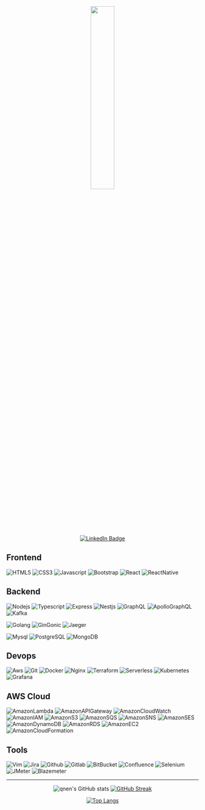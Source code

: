 <div id="header" align="center">
  <img src="https://media.giphy.com/media/xUOrw01a1gy7BUwq40/giphy.gif?cid=ecf05e471k5qnmwgtgesr4gqbw1j6ko7rsr95eij1ghmsow8&ep=v1_gifs_search&rid=giphy.gif&ct=g" width="35%"/>
</div>
</br>
<div id="badges" align="center">
  <a href="https://www.linkedin.com/in/gabriel-brecci/">
    <img src="https://img.shields.io/badge/LinkedIn-blue?style=for-the-badge&logo=linkedin&logoColor=white" alt="LinkedIn Badge"/>
  </a>
</div>

## Frontend

![HTML5](https://img.shields.io/badge/HTML-white?style=for-the-badge&logo=html5&logoColor=E34F26&color=black
)
![CSS3](https://img.shields.io/badge/CSS-white?style=for-the-badge&logo=css3&logoColor=1572B6&color=black
)
![Javascript](https://img.shields.io/badge/Javascript-white?style=for-the-badge&logo=javascript&logoColor=F7DF1E&color=black
)
![Bootstrap](https://img.shields.io/badge/Bootstrap-white?style=for-the-badge&logo=bootstrap&logoColor=7952B3&color=black
)
![React](https://img.shields.io/badge/React-white?style=for-the-badge&logo=react&logoColor=61DAFB&color=black
)
![ReactNative](https://img.shields.io/badge/React_Native-white?style=for-the-badge&logo=react&logoColor=593A9C&color=black
)

## Backend

![Nodejs](https://img.shields.io/badge/Node.js-white?style=for-the-badge&logo=node.js&logoColor=5FA04E&color=black
)
![Typescript](https://img.shields.io/badge/Typescript-white?style=for-the-badge&logo=typescript&logoColor=3178C6&color=black
)
![Express](https://img.shields.io/badge/Express-white?style=for-the-badge&logo=express&logoColor=white&color=black
)
![Nestjs](https://img.shields.io/badge/Nest.js-white?style=for-the-badge&logo=nestjs&logoColor=E0234E&color=black
)
![GraphQL](https://img.shields.io/badge/GraphQL-white?style=for-the-badge&logo=graphql&logoColor=E10098&color=black
)
![ApolloGraphQL](https://img.shields.io/badge/Apollo_GraphQL-white?style=for-the-badge&logo=apollographql&logoColor=311C87&color=black
)
![Kafka](https://img.shields.io/badge/Apache_Kafka-white?style=for-the-badge&logo=apachekafka&logoColor=white&color=black
)

![Golang](https://img.shields.io/badge/Golang-white?style=for-the-badge&logo=go&logoColor=00ADD8&color=black
)
![GinGonic](https://img.shields.io/badge/Gin-white?style=for-the-badge&logo=gin&logoColor=008ECF&color=black
)
![Jaeger](https://img.shields.io/badge/Jaeger-white?style=for-the-badge&logo=jaeger&logoColor=66CFE3&color=black
)


![Mysql](https://img.shields.io/badge/Mysql-white?style=for-the-badge&logo=mysql&logoColor=4479A1&color=black
)
![PostgreSQL](https://img.shields.io/badge/Postgresql-white?style=for-the-badge&logo=postgresql&logoColor=4169E1&color=black
)
![MongoDB](https://img.shields.io/badge/Mongodb-white?style=for-the-badge&logo=mongodb&logoColor=47A248&color=black
)

## Devops

![Aws](https://img.shields.io/badge/AWS-white?style=for-the-badge&logo=amazonwebservices&logoColor=232F3E&color=black
)
![Git](https://img.shields.io/badge/Git-white?style=for-the-badge&logo=git&logoColor=F05032&color=black
)
![Docker](https://img.shields.io/badge/Docker-white?style=for-the-badge&logo=docker&logoColor=2496ED&color=black
)
![Nginx](https://img.shields.io/badge/Nginx-white?style=for-the-badge&logo=nginx&logoColor=009639&color=black
)
![Terraform](https://img.shields.io/badge/Terraform-white?style=for-the-badge&logo=terraform&logoColor=844FBA&color=black
)
![Serverless](https://img.shields.io/badge/Serverless-white?style=for-the-badge&logo=serverless&logoColor=FD5750&color=black
)
![Kubernetes](https://img.shields.io/badge/Kubernetes-white?style=for-the-badge&logo=kubernetes&logoColor=326CE5&color=black
)
![Grafana](https://img.shields.io/badge/Grafana-white?style=for-the-badge&logo=grafana&logoColor=F46800&color=black
)

## AWS Cloud

![AmazonLambda](https://img.shields.io/badge/Amazon_Lambda-white?style=for-the-badge&logo=awslambda&logoColor=FF9900&color=black
)
![AmazonAPIGateway](https://img.shields.io/badge/Amazon_API_Gateway-white?style=for-the-badge&logo=amazonapigateway&logoColor=FF4F8B&color=black
)
![AmazonCloudWatch](https://img.shields.io/badge/Amazon_CloudWatch-white?style=for-the-badge&logo=amazoncloudwatch&logoColor=FF4F8B&color=black
)
![AmazonIAM](https://img.shields.io/badge/Amazon_IAM-white?style=for-the-badge&logo=amazoniam&logoColor=DD344C&color=black
)
![AmazonS3](https://img.shields.io/badge/Amazon_S3-white?style=for-the-badge&logo=amazons3&logoColor=569A31&color=black
)
![AmazonSQS](https://img.shields.io/badge/Amazon_SQS-white?style=for-the-badge&logo=amazonsqs&logoColor=FF4F8B&color=black
)
![AmazonSNS](https://img.shields.io/badge/Amazon_SNS-white?style=for-the-badge&color=black
)
![AmazonSES](https://img.shields.io/badge/Amazon_SES-white?style=for-the-badge&logo=amazonsimpleemailservice&logoColor=DD344C&color=black
)
![AmazonDynamoDB](https://img.shields.io/badge/Amazon_DynamoDB-white?style=for-the-badge&logo=amazondynamodb&logoColor=4053D6&color=black
)
![AmazonRDS](https://img.shields.io/badge/Amazon_RDS-white?style=for-the-badge&logo=amazonrds&logoColor=527FFF&color=black
)
![AmazonEC2](https://img.shields.io/badge/Amazon_EC2-white?style=for-the-badge&logo=amazonec2&logoColor=FF9900&color=black
)
![AmazonCloudFormation](https://img.shields.io/badge/Amazon_CloudFormation-white?style=for-the-badge&color=black
)


## Tools

![Vim](https://img.shields.io/badge/Vim-white?style=for-the-badge&logo=vim&logoColor=019733&color=black
)
![Jira](https://img.shields.io/badge/Jira-white?style=for-the-badge&logo=jira&logoColor=0052CC&color=black
)
![Github](https://img.shields.io/badge/Github-white?style=for-the-badge&logo=github&logoColor=white&color=black
)
![Gitlab](https://img.shields.io/badge/Gitlab-white?style=for-the-badge&logo=gitlab&logoColor=FC6D26&color=black
)
![BitBucket](https://img.shields.io/badge/Bitbucket-white?style=for-the-badge&logo=bitbucket&logoColor=0052CC&color=black
)
![Confluence](https://img.shields.io/badge/Confluence-white?style=for-the-badge&logo=confluence&logoColor=172B4D&color=black
)
![Selenium](https://img.shields.io/badge/Selenium-white?style=for-the-badge&logo=selenium&logoColor=43B02A&color=black
)
![JMeter](https://img.shields.io/badge/Apache_JMeter-white?style=for-the-badge&logo=apachejmeter&logoColor=D22128&color=black
)
![Blazemeter](https://img.shields.io/badge/Blazemeter-white?style=for-the-badge&logo=blazemeter&logoColor=CA2133&color=black
)

---

<div id="stats" align="center">

![qnen's GitHub stats](https://github-readme-stats.vercel.app/api?username=qnen&theme=dark&show_icons=true)
[![GitHub Streak](http://github-readme-streak-stats.herokuapp.com?user=qnen&theme=dark&date_format=j%2Fn%5B%2FY%5D)](https://git.io/streak-stats)

[![Top Langs](https://github-readme-stats.vercel.app/api/top-langs/?username=qnen&layout=compact&theme=dark)](https://github.com/qnen/github-readme-stats)

</div>
